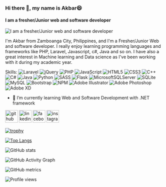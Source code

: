 ### Hi there 👋, my name is Akbar😄
#### I am a fresher/Junior web and software developer
![I am a fresher/Junior web and software developer](https://th.bing.com/th/id/OIP.cjnRsZB8X0DMc_NfxHJW4gHaD1?pid=ImgDet&rs=1)

I'm Akbar from Zamboanga City, Philippines, and I'm a Fresher/Junior Web and software developer. I really enjoy learning programming languages and frameworks like PHP, Laravel, Javascript, c#, Java and so on. I have also a great interest in Machine learning and Data science as I've been working with it during my academic year.

Skills:
![Laravel](https://img.shields.io/badge/laravel-%23FF2D20.svg?style=for-the-badge&logo=laravel&logoColor=white)
![jQuery](https://img.shields.io/badge/jquery-%230769AD.svg?style=for-the-badge&logo=jquery&logoColor=white)
![PHP](https://img.shields.io/badge/php-%23777BB4.svg?style=for-the-badge&logo=php&logoColor=white)
![JavaScript](https://img.shields.io/badge/javascript-%23323330.svg?style=for-the-badge&logo=javascript&logoColor=%23F7DF1E)
![HTML5](https://img.shields.io/badge/html5-%23E34F26.svg?style=for-the-badge&logo=html5&logoColor=white)
![CSS3](https://img.shields.io/badge/css3-%231572B6.svg?style=for-the-badge&logo=css3&logoColor=white)
![C++](https://img.shields.io/badge/c++-%2300599C.svg?style=for-the-badge&logo=c%2B%2B&logoColor=white)
![C#](https://img.shields.io/badge/c%23-%23239120.svg?style=for-the-badge&logo=c-sharp&logoColor=white)
![Java](https://img.shields.io/badge/java-%23ED8B00.svg?style=for-the-badge&logo=java&logoColor=white)
![Python](https://img.shields.io/badge/python-3670A0?style=for-the-badge&logo=python&logoColor=ffdd54)
![SASS](https://img.shields.io/badge/SASS-hotpink.svg?style=for-the-badge&logo=SASS&logoColor=white)
![Flask](https://img.shields.io/badge/flask-%23000.svg?style=for-the-badge&logo=flask&logoColor=white)
![MicrosoftSQLServer](https://img.shields.io/badge/Microsoft%20SQL%20Sever-CC2927?style=for-the-badge&logo=microsoft%20sql%20server&logoColor=white)
![SQLite](https://img.shields.io/badge/sqlite-%2307405e.svg?style=for-the-badge&logo=sqlite&logoColor=white)
![MySQL](https://img.shields.io/badge/mysql-%2300f.svg?style=for-the-badge&logo=mysql&logoColor=white)
![Bootstrap](https://img.shields.io/badge/bootstrap-%23563D7C.svg?style=for-the-badge&logo=bootstrap&logoColor=white)
![NPM](https://img.shields.io/badge/NPM-%23000000.svg?style=for-the-badge&logo=npm&logoColor=white)
![Adobe Illustrator](https://img.shields.io/badge/adobe%20illustrator-%23FF9A00.svg?style=for-the-badge&logo=adobe%20illustrator&logoColor=white)
![Adobe Photoshop](https://img.shields.io/badge/adobe%20photoshop-%2331A8FF.svg?style=for-the-badge&logo=adobe%20photoshop&logoColor=white)
![Adobe XD](https://img.shields.io/badge/Adobe%20XD-470137?style=for-the-badge&logo=Adobe%20XD&logoColor=#FF61F6)


- 🌱 I’m currently learning Web and Software Development with .NET framework

[<img src='https://cdn.jsdelivr.net/npm/simple-icons@3.0.1/icons/github.svg' alt='github' height='40'>](https://github.com/MundingAkbar)  [<img src='https://cdn.jsdelivr.net/npm/simple-icons@3.0.1/icons/linkedin.svg' alt='linkedin' height='40'>](https://www.linkedin.com/in/akbar-munding-708828166/)  [<img src='https://cdn.jsdelivr.net/npm/simple-icons@3.0.1/icons/facebook.svg' alt='facebook' height='40'>](https://www.facebook.com/moon.ding.96)  [<img src='https://cdn.jsdelivr.net/npm/simple-icons@3.0.1/icons/instagram.svg' alt='instagram' height='40'>](https://www.instagram.com/am_geekk/)  

[![trophy](https://github-profile-trophy.vercel.app/?username=MundingAkbar)](https://github.com/ryo-ma/github-profile-trophy)

[![Top Langs](https://github-readme-stats.vercel.app/api/top-langs/?username=MundingAkbar)](https://github.com/anuraghazra/github-readme-stats)

![GitHub stats](https://github-readme-stats.vercel.app/api?username=MundingAkbar&show_icons=true&count_private=true)  

![GitHub Activity Graph](https://activity-graph.herokuapp.com/graph?username=MundingAkbar)  

![GitHub metrics](https://metrics.lecoq.io/MundingAkbar)  

![Profile views](https://gpvc.arturio.dev/MundingAkbar)  
